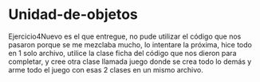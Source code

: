# Unidad-de-objetos
Ejercicio4Nuevo es el que entregue, no pude utilizar el código que nos pasaron porque se me mezclaba mucho, lo intentare la próxima, hice todo en 1 solo archivo, utilice la clase
ficha del código que nos dieron para completar, y cree otra clase llamada juego donde se crea todo lo demás y arme todo el juego con esas 2 clases en un mismo archivo.
